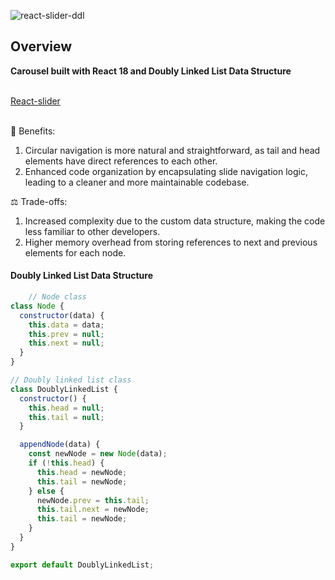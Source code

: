 ![react-slider-ddl](https://user-images.githubusercontent.com/46214277/232566216-834a3ae7-ffc4-44f5-9401-7d7936f1fb53.gif)

## Overview

**Carousel built with React 18 and Doubly Linked List Data Structure** <br /> <br />

[React-slider](https://home-hi1b.onrender.com/)

<br />
🚀 Benefits:

1. Circular navigation is more natural and straightforward, as tail and head elements have direct references to each other.
2. Enhanced code organization by encapsulating slide navigation logic, leading to a cleaner and more maintainable codebase.

⚖️ Trade-offs:

1. Increased complexity due to the custom data structure, making the code less familiar to other developers.
2. Higher memory overhead from storing references to next and previous elements for each node.


#### Doubly Linked List Data Structure
```javascript
    // Node class
class Node {
  constructor(data) {
    this.data = data;
    this.prev = null;
    this.next = null;
  }
}

// Doubly linked list class
class DoublyLinkedList {
  constructor() {
    this.head = null;
    this.tail = null;
  }

  appendNode(data) {
    const newNode = new Node(data);
    if (!this.head) {
      this.head = newNode;
      this.tail = newNode;
    } else {
      newNode.prev = this.tail;
      this.tail.next = newNode;
      this.tail = newNode;
    }
  }
}

export default DoublyLinkedList;
```








